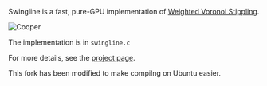 Swingline is a fast, pure-GPU implementation of [Weighted Voronoi Stippling](https://www.cs.ubc.ca/labs/imager/tr/2002/secord2002b/secord.2002b.pdf).

![Cooper](https://mattkeeter.com/projects/swingline/cooper.png)

The implementation is in `swingline.c`

For more details, see the [project page](https://mattkeeter.com/projects/swingline).

This fork has been modified to make compilng on Ubuntu easier.